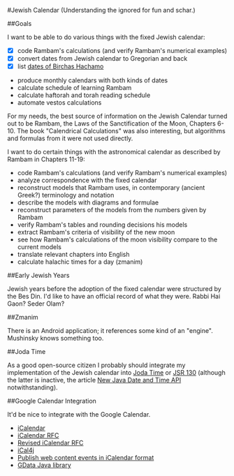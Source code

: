 #Jewish Calendar
(Understanding the ignored for fun and schar.)

##Goals

I want to be able to do various things with the fixed Jewish calendar:

-[x] code Rambam's calculations (and verify Rambam's numerical examples)
-[x] convert dates from Jewish calendar to Gregorian and back
-[x] list [dates of Birchas Hachamo](https://docs.google.com/document/d/1hpPZ0LYU3p8a-LJRXEqzXig-VQthkQ_MkaY79PMqr-Y/edit?hl=en_US)
* produce monthly calendars with both kinds of dates
* calculate schedule of learning Rambam
* calculate haftorah and torah reading schedule
* automate vestos calculations

For my needs, the best source of information on the Jewish Calendar turned out
to be Rambam, the Laws of the Sanctification of the Moon, Chapters 6-10.
The book "Calendrical Calculations" was also interesting, but algorithms and
formulas from it were not used directly.

I want to do certain things with the astronomical calendar as described by Rambam
in Chapters 11-19:

* code Rambam's calculations (and verify Rambam's numerical examples)
* analyze correspondence with the fixed calendar
* reconstruct models that Rambam uses, in contemporary (ancient Greek?) terminology and notation
* describe the models with diagrams and formulae
* reconstruct parameters of the models from the numbers given by Rambam 
* verify Rambam's tables and rounding decisions his models
* extract Rambam's criteria of visibility of the new moon
* see how Rambam's calculations of the moon visibility compare to the current models
* translate relevant chapters into English
* calculate halachic times for a day (zmanim)


##Early Jewish Years

Jewish years before the adoption of the fixed calendar were structured by the Bes Din.
I'd like to have an official record of what they were. Rabbi Hai Gaon? Seder Olam?

##Zmanim

There is an Android application; it references some kind of an "engine".
Mushinsky knows something too.

##Joda Time

As a good open-source citizen I probably should integrate my implementation of
the Jewish calendar into [Joda Time](http://joda-time.sourceforge.net/) or
[JSR 130](http://jcp.org/en/jsr/detail?id=310) (although the latter is inactive,
the article [New Java Date and Time API](http://today.java.net/pub/a/today/2008/09/18/jsr-310-new-java-date-time-api.html) notwithstanding). 

##Google Calendar Integration

It'd be nice to integrate with the Google Calendar.

* [iCalendar](http://en.wikipedia.org/wiki/ICalendar)
* [iCalendar RFC](http://tools.ietf.org/html/rfc2445)
* [Revised iCalendar RFC](http://tools.ietf.org/html/draft-ietf-calsify-rfc2445bis-08)
* [iCal4j](http://ical4j.sourceforge.net/introduction.html)
* [Publish web content events in iCalendar format](http://www.google.com/support/calendar/bin/answer.py?hl=en&answer=48526)
* [GData Java library](http://code.google.com/apis/gdata/client-java.html)
